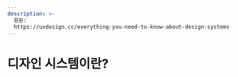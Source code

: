 ```yaml
---
description: >-
  원문:
  https://uxdesign.cc/everything-you-need-to-know-about-design-systems-54b109851969
---
```


# 디자인 시스템이란?

